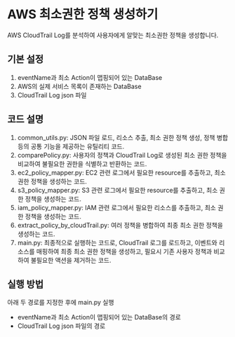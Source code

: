 # AWS 최소권한 정책 생성하기

AWS CloudTrail Log를 분석하여 사용자에게 알맞는 최소권한 정책을 생성합니다.

## 기본 설정

1. eventName과 최소 Action이 맵핑되어 있는 DataBase
2. AWS의 실제 서비스 목록이 존재하는 DataBase
3. CloudTrail Log json 파일

## 코드 설명

1. common_utils.py: JSON 파일 로드, 리소스 추출, 최소 권한 정책 생성, 정책 병합 등의 공통 기능을 제공하는 유틸리티 코드.
2. comparePolicy.py: 사용자의 정책과 CloudTrail Log로 생성된 최소 권한 정책을 비교하여 불필요한 권한을 식별하고 반환하는 코드.
3. ec2_policy_mapper.py: EC2 관련 로그에서 필요한 resource를 추출하고, 최소 권한 정책을 생성하는 코드.
4. s3_policy_mapper.py: S3 관련 로그에서 필요한 resource를 추출하고, 최소 권한 정책을 생성하는 코드.
5. iam_policy_mapper.py: IAM 관련 로그에서 필요한 리소스를 추출하고, 최소 권한 정책을 생성하는 코드.
6. extract_policy_by_cloudTrail.py: 여러 정책을 병합하여 최종 최소 권한 정책을 생성하는 코드.
7. main.py: 최종적으로 실행하는 코드로, CloudTrail 로그를 로드하고, 이벤트와 리소스를 매핑하여 최종 최소 권한 정책을 생성하고, 필요시 기존 사용자 정책과 비교하여 불필요한 액션을 제거하는 코드.

## 실행 방법

아래 두 경로를 지정한 후에 main.py 실행

- eventName과 최소 Action이 맵핑되어 있는 DataBase의 경로
- CloudTrail Log json 파일의 경로
